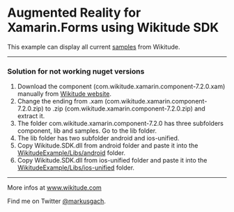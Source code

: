 # Augmented Reality for Xamarin.Forms using Wikitude SDK

This example can display all current <a href="https://github.com/Wikitude/wikitude-sdk-samples">samples</a> from Wikitude.

___
### Solution for not working nuget versions

1. Download the component (com.wikitude.xamarin.component-7.2.0.xam) manually from <a href="https://cdn.wikitude.com/extensions/xamarin/com.wikitude.xamarin.component-7.2.0.xam"> Wikitude website</a>.
2. Change the ending from .xam (com.wikitude.xamarin.component-7.2.0.zip) to .zip (com.wikitude.xamarin.component-7.2.0.zip) and extract it.
3. The folder com.wikitude.xamarin.component-7.2.0 has three subfolders component, lib and samples. Go to the lib folder.
4. The lib folder has two subfolder android and ios-unified.
5. Copy Wikitude.SDK.dll from android folder and paste it into the  [WikitudeExample/Libs/android](https://github.com/mkoehne/WikitudeExample/tree/master/Libs/android) folder.
6. Copy Wikitude.SDK.dll from ios-unified folder and paste it into the  [WikitudeExample/Libs/ios-unified](https://github.com/mkoehne/WikitudeExample/tree/master/Libs/ios-unified) folder.


___

More infos at <a href="http://www.wikitude.com">www.wikitude.com</a>

Find me on Twitter <a href="https://twitter.com/markusgach">@markusgach</a>.

